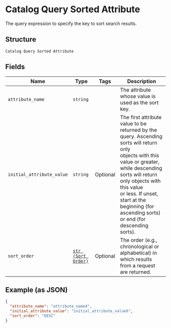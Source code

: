 
# Catalog Query Sorted Attribute

The query expression to specify the key to sort search results.

## Structure

`Catalog Query Sorted Attribute`

## Fields

| Name | Type | Tags | Description |
|  --- | --- | --- | --- |
| `attribute_name` | `string` |  | The attribute whose value is used as the sort key. |
| `initial_attribute_value` | `string` | Optional | The first attribute value to be returned by the query. Ascending sorts will return only<br>objects with this value or greater, while descending sorts will return only objects with this value<br>or less. If unset, start at the beginning (for ascending sorts) or end (for descending sorts). |
| `sort_order` | [`str (Sort Order)`](/doc/models/sort-order.md) | Optional | The order (e.g., chronological or alphabetical) in which results from a request are returned. |

## Example (as JSON)

```json
{
  "attribute_name": "attribute_name4",
  "initial_attribute_value": "initial_attribute_value6",
  "sort_order": "DESC"
}
```

